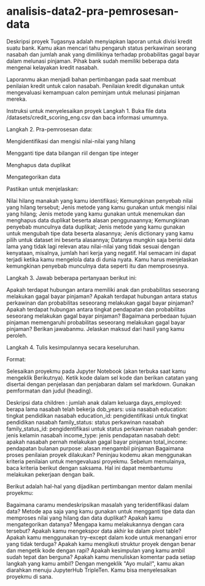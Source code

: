 # analisis-data2-pra-pemrosesan-data

Deskripsi proyek
Tugasnya adalah menyiapkan laporan untuk divisi kredit suatu bank. Kamu akan mencari tahu pengaruh status perkawinan seorang nasabah dan jumlah anak yang dimilikinya terhadap probabilitas gagal bayar dalam melunasi pinjaman. Pihak bank sudah memiliki beberapa data mengenai kelayakan kredit nasabah.

Laporanmu akan menjadi bahan pertimbangan pada saat membuat penilaian kredit untuk calon nasabah. Penilaian kredit digunakan untuk mengevaluasi kemampuan calon peminjam untuk melunasi pinjaman mereka.

Instruksi untuk menyelesaikan proyek
Langkah 1. Buka file data /datasets/credit_scoring_eng.csv dan baca informasi umumnya.

Langkah 2. Pra-pemrosesan data:

Mengidentifikasi dan mengisi nilai-nilai yang hilang

Mengganti tipe data bilangan riil dengan tipe integer

Menghapus data duplikat

Mengategorikan data

Pastikan untuk menjelaskan:

Nilai hilang manakah yang kamu identifikasi;
Kemungkinan penyebab nilai yang hilang tersebut;
Jenis metode yang kamu gunakan untuk mengisi nilai yang hilang;
Jenis metode yang kamu gunakan untuk menemukan dan menghapus data duplikat beserta alasan penggunaannya;
Kemungkinan penyebab munculnya data duplikat;
Jenis metode yang kamu gunakan untuk mengubah tipe data beserta alasannya;
Jenis dictionary yang kamu pilih untuk dataset ini beserta alasannya;
Datanya mungkin saja berisi data lama yang tidak lagi relevan atau nilai-nilai yang tidak sesuai dengan kenyataan, misalnya, jumlah hari kerja yang negatif. Hal semacam ini dapat terjadi ketika kamu mengelola data di dunia nyata. Kamu harus menjelaskan kemungkinan penyebab munculnya data seperti itu dan memprosesnya.

Langkah 3. Jawab beberapa pertanyaan berikut ini:

Apakah terdapat hubungan antara memiliki anak dan probabilitas seseorang melakukan gagal bayar pinjaman?
Apakah terdapat hubungan antara status perkawinan dan probabilitas seseorang melakukan gagal bayar pinjaman?
Apakah terdapat hubungan antara tingkat pendapatan dan probabilitas seseorang melakukan gagal bayar pinjaman?
Bagaimana perbedaan tujuan pinjaman memengaruhi probabilitas seseorang melakukan gagal bayar pinjaman?
Berikan jawabanmu. Jelaskan maksud dari hasil yang kamu peroleh.

Langkah 4. Tulis kesimpulannya secara keseluruhan.

Format: 

Selesaikan proyekmu pada Jupyter Notebook (akan terbuka saat kamu mengeklik Berikutnya). Ketik kode dalam sel kode dan berikan catatan yang disertai dengan penjelasan dan penjabaran dalam sel markdown. Gunakan pemformatan dan judul (heading).

Deskripsi data
children : jumlah anak dalam keluarga
days_employed: berapa lama nasabah telah bekerja
dob_years: usia nasabah
education: tingkat pendidikan nasabah
education_id: pengidentifikasi untuk tingkat pendidikan nasabah
family_status: status perkawinan nasabah
family_status_id: pengidentifikasi untuk status perkawinan nasabah
gender: jenis kelamin nasabah
income_type: jenis pendapatan nasabah
debt: apakah nasabah pernah melakukan gagal bayar pinjaman
total_income: pendapatan bulanan
purpose: alasan mengambil pinjaman
Bagaimana proses penilaian proyek dilakukan?
Peninjau kodemu akan menggunakan kriteria penilaian untuk mengevaluasi proyekmu. Sebelum memulainya, baca kriteria berikut dengan saksama. Hal ini dapat membantumu melakukan pekerjaan dengan baik.

Berikut adalah hal-hal yang dijadikan pertimbangan mentor dalam menilai proyekmu:

Bagaimana caramu mendeskripsikan masalah yang teridentifikasi dalam data?
Metode apa saja yang kamu gunakan untuk mengganti tipe data dan memproses nilai yang hilang dan data duplikat?
Apakah kamu mengategorikan datanya?
Mengapa kamu melakukannya dengan cara tersebut?
Apakah kamu mengekspor data akhir ke dalam pivot table?
Apakah kamu menggunakan try–except dalam kode untuk menangani error yang tidak terduga?
Apakah kamu mengikuti struktur proyek dengan benar dan mengetik kode dengan rapi?
Apakah kesimpulan yang kamu ambil sudah tepat dan berguna?
Apakah kamu menuliskan komentar pada setiap langkah yang kamu ambil?
Dengan mengeklik "Ayo mulai!", kamu akan diarahkan menuju JupyterHub TripleTen. Kamu bisa menyelesaikan proyekmu di sana.

